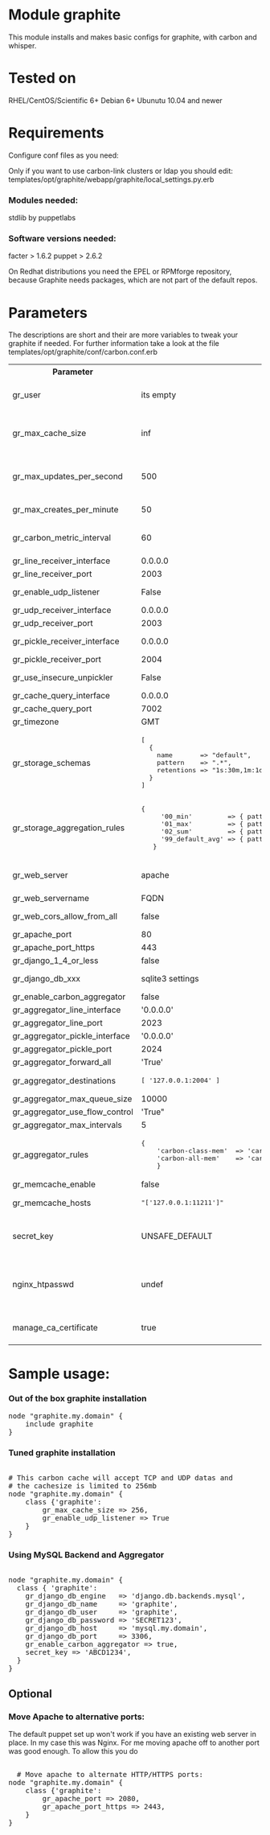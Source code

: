 # Module graphite

This module installs and makes basic configs for graphite, with carbon and whisper.

# Tested on
RHEL/CentOS/Scientific 6+
Debian 6+
Ubunutu 10.04 and newer

# Requirements

Configure conf files as you need:
  
Only if you want to use carbon-link clusters or ldap you should edit:  
templates/opt/graphite/webapp/graphite/local_settings.py.erb

### Modules needed:

stdlib by puppetlabs

### Software versions needed:
facter > 1.6.2
puppet > 2.6.2

On Redhat distributions you need the EPEL or RPMforge repository, because Graphite needs packages, which are not part of the default repos.

# Parameters

The descriptions are short and their are more variables to tweak your graphite if needed.
For further information take a look at the file templates/opt/graphite/conf/carbon.conf.erb

<table>
  <tr>
  	<th>Parameter</th><th>Default</th><th>Description</th>
  </tr>
  <tr>
    <td>gr_user</td><td> its empty </td><td>The user who runs graphite. If this is empty carbon runs as the user that invokes it.</td>
  </tr>
  <tr>
    <td>gr_max_cache_size</td><td>inf</td><td>Limit the size of the cache to avoid swapping or becoming CPU bound. Use the value "inf" (infinity) for an unlimited cache size.</td>
  </tr>
  <tr>
    <td>gr_max_updates_per_second</td><td>500</td><td>Limits the number of whisper update_many() calls per second, which effectively means the number of write requests sent to the disk.</td>
  </tr>
  <tr>
    <td>gr_max_creates_per_minute</td><td>50</td><td>Softly limits the number of whisper files that get created each minute.</td>
  </tr><td>gr_carbon_metric_interval</td><td>60</td><td>Set the interval between sending internal performance metrics; affects all carbon daemons.</td>
  </tr>
  <tr>
    <td>gr_line_receiver_interface</td><td>0.0.0.0</td><td>Interface the line receiver listens</td>
  </tr>
  <tr>
    <td>gr_line_receiver_port</td><td>2003</td><td>Port of line receiver</td>
  </tr>
  <tr>
    <td>gr_enable_udp_listener</td><td>False</td><td>Set this to True to enable the UDP listener.</td>
  </tr>
  <tr>
    <td>gr_udp_receiver_interface</td><td>0.0.0.0</td><td>Its clear, isnt it?</td>
  </tr>
  <tr>
    <td>gr_udp_receiver_port</td><td>2003</td><td>Self explaining</td>
  </tr>
  <tr>
    <td>gr_pickle_receiver_interface</td><td>0.0.0.0</td><td>Pickle is a special receiver who handle tuples of data.</td>
  </tr>
  <tr>
    <td>gr_pickle_receiver_port</td><td>2004</td><td>Self explaining</td>
  </tr>
  <tr>
    <td>gr_use_insecure_unpickler</td><td>False</td><td>Set this to True to revert to the old-fashioned insecure unpickler.</td>
  </tr>
  <tr>
    <td>gr_cache_query_interface</td><td>0.0.0.0</td><td>Interface to send cache queries to.</td>
  </tr>
  <tr>
    <td>gr_cache_query_port</td><td>7002</td><td>Self explaining.</td>
  </tr>
  <tr>
    <td>gr_timezone</td><td>GMT</td><td>Timezone for graphite to be used.</td>
  </tr>
  <tr>
    <td>gr_storage_schemas</td><td><pre>[
  {
    name       => "default",
    pattern    => ".*",
    retentions => "1s:30m,1m:1d,5m:2y"
  }
]</pre></td><td>The storage schemas.</td>
  </tr>
  <tr><td>gr_storage_aggregation_rules</td><td><pre>{
     '00_min'         => { pattern => '\.min$',   factor => '0.1', method => 'min' },
     '01_max'         => { pattern => '\.max$',   factor => '0.1', method => 'max' },
     '02_sum'         => { pattern => '\.count$', factor => '0.1', method => 'sum' },
     '99_default_avg' => { pattern => '.*',       factor => '0.5', method => 'average'}
   }</pre></td><td>The storage aggregation rules</td>
  </tr>
  <tr>
    <td>gr_web_server</td><td>apache</td><td>The web server to use. Valid values are 'apache' and 'nginx'. 'nginx' is only supported on Debian-like systems.</td>
  </tr>
  <tr>
    <td>gr_web_servername</td><td>FQDN</td><td>Virtualhostname of Graphite webgui.</td>
  </tr>
  <tr>
    <td>gr_web_cors_allow_from_all</td><td>false</td><td>Include CORS Headers for all hosts (*) in web server config.</td>
  </tr>
  <tr>
    <td>gr_apache_port</td><td>80</td><td>The HTTP port apache will use.</td>
  </tr>
  <tr>
    <td>gr_apache_port_https</td><td>443</td><td>The HTTPS port apache will use.</td>
  </tr>
  <tr>
    <td>gr_django_1_4_or_less</td><td>false</td><td>Django settings style.</td>
  </tr>
  <tr>
    <td>gr_django_db_xxx</td><td>sqlite3 settings</td><td>Django database settings. (engine|name|user|password|host|port)</td>
  </tr>
  <tr>
  <td>gr_enable_carbon_aggregator</td><td>false</td><td>Enable the carbon aggregator daemon</td>
</tr>
<tr>
  <td>gr_aggregator_line_interface</td><td>'0.0.0.0'</td><td>address for line interface to listen on </td>
</tr>
<tr>
  <td>gr_aggregator_line_port</td><td>2023</td><td>TCP port for line interface to listen on</td>
</tr>
<tr>
  <td>gr_aggregator_pickle_interface</td><td>'0.0.0.0'</td><td>address for pickle interface</td>
</tr>
<tr>
  <td>gr_aggregator_pickle_port</td><td>2024</td><td>pickle port</td>
</tr>
<tr>
  <td>gr_aggregator_forward_all</td><td>'True'</td><td>Forward all metrics to the destination(s)</td>
</tr>
  <tr><td>gr_aggregator_destinations</td><td><pre>[ '127.0.0.1:2004' ]</pre></td><td>array of backend carbons</td>
</tr>
<tr>
  <td>gr_aggregator_max_queue_size</td><td>10000</td><td>maximum queue size</td>
</tr>
<tr>
  <td>gr_aggregator_use_flow_control</td><td>'True"</td><td>Enable flow control</td>
</tr>
<tr>
  <td>gr_aggregator_max_intervals</td><td>5</td><td>maximum # intervals to keep around</td></tr>
<tr>
  <td>gr_aggregator_rules</td><td><pre>{
    'carbon-class-mem'  => 'carbon.all.<class>.memUsage (60) = sum carbon.<class>.*.memUsage',
    'carbon-all-mem'    => 'carbon.all.memUsage (60) = sum carbon.*.*.memUsage',
    }</pre></td><td>array of carbon aggregation rules</td>
</tr>
<tr><td>gr_memcache_enable</td><td>false</td><td>Enable / Disable memcache usage</td>
  </tr>
  <tr><td>gr_memcache_hosts</td><td><pre>"['127.0.0.1:11211']"</pre></td><td>List of memcache hosts to use.</td>
  </tr>
  <tr>
    <td>secret_key</td><td>UNSAFE_DEFAULT</td><td>CHANGE IT! Secret used as salt for things like hashes, cookies, sessions etc. Has to be the same on all nodes of a graphite cluster.</td>
  </tr>
  <tr>
    <td>nginx_htpasswd</td><td>undef</td><td>The user and salted SHA-1 (SSHA) password for Nginx authentication. If set, Nginx will be configured to use HTTP Basic authentication with the given user & password.</td>
  </tr>
  <tr>
    <td>manage_ca_certificate</td><td>true</td><td>Used to determine if the module should install ca-certificate on debian machines during the initial installation.</td>
  </tr>
</table>

# Sample usage:

### Out of the box graphite installation
<pre>
node "graphite.my.domain" {
	include graphite
}
</pre>

### Tuned graphite installation

<pre>

# This carbon cache will accept TCP and UDP datas and
# the cachesize is limited to 256mb
node "graphite.my.domain" {
	class {'graphite':
		gr_max_cache_size => 256,
		gr_enable_udp_listener => True
	}
}
</pre>

### Using MySQL Backend and Aggregator

<pre>

node "graphite.my.domain" {
  class { 'graphite':
    gr_django_db_engine   => 'django.db.backends.mysql',
    gr_django_db_name     => 'graphite',
    gr_django_db_user     => 'graphite',
    gr_django_db_password => 'SECRET123',
    gr_django_db_host     => 'mysql.my.domain',
    gr_django_db_port     => 3306,
    gr_enable_carbon_aggregator => true,
    secret_key => 'ABCD1234',
  }
}
</pre>

## Optional

### Move Apache to alternative ports:

The default puppet set up won't work if you have an existing web server in
place. In my case this was Nginx. For me moving apache off to another port was
good enough. To allow this you do

<pre>

  # Move apache to alternate HTTP/HTTPS ports:
node "graphite.my.domain" {
    class {'graphite':
        gr_apache_port => 2080,
        gr_apache_port_https => 2443,
    }
}

</pre>
